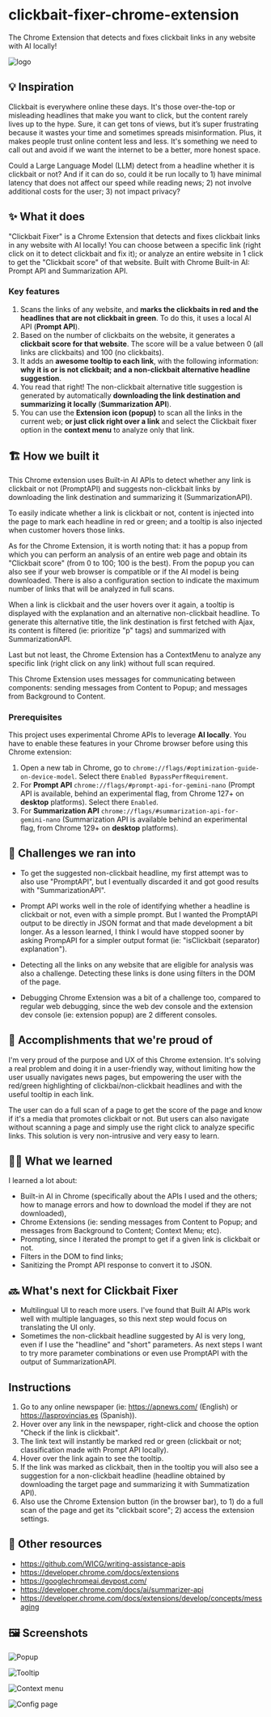# clickbait-fixer-chrome-extension

The Chrome Extension that detects and fixes clickbait links in any website with AI locally!

![logo](clickbait-fixer-chrome-extension/images/icon-128.png)

## 💡 Inspiration

Clickbait is everywhere online these days. It's those over-the-top or misleading headlines that make you want to click, but the content rarely lives up to the hype. Sure, it can get tons of views, but it’s super frustrating because it wastes your time and sometimes spreads misinformation. Plus, it makes people trust online content less and less. It's something we need to call out and avoid if we want the internet to be a better, more honest space.

Could a Large Language Model (LLM) detect from a headline whether it is clickbait or not? And if it can do so, could it be run locally to 1) have minimal latency that does not affect our speed while reading news; 2) not involve additional costs for the user; 3) not impact privacy?
## ✨ What it does

"Clickbait Fixer" is a Chrome Extension that detects and fixes clickbait links in any website with AI locally! You can choose between a specific link (right click on it to detect clickbait and fix it); or analyze an entire website in 1 click to get the "Clickbait score" of that website. Built with Chrome Built-in AI: Prompt API and Summarization API.

### Key features

1. Scans the links of any website, and **marks the clickbaits in red and the headlines that are not clickbait in green**. To do this, it uses a local AI API (**Prompt API**).
2. Based on the number of clickbaits on the website, it generates a **clickbait score for that website**. The score will be a value between 0 (all links are clickbaits) and 100 (no clickbaits).
3. It adds an **awesome tooltip to each link**, with the following information: **why it is or is not clickbait; and a non-clickbait alternative headline suggestion**.
4. You read that right! The non-clickbait alternative title suggestion is generated by automatically **downloading the link destination and summarizing it locally** (**Summarization API**).
5. You can use the **Extension icon (popup)** to scan all the links in the current web; **or just click right over a link** and select the Clickbait fixer option in the **context menu** to analyze only that link.

## 🏗️ How we built it

This Chrome extension uses Built-in AI APIs to detect whether any link is clickbait or not (PromptAPI) and suggests non-clickbait links by downloading the link destination and summarizing it (SummarizationAPI).

To easily indicate whether a link is clickbait or not, content is injected into the page to mark each headline in red or green; and a tooltip is also injected when customer hovers those links.

As for the Chrome Extension, it is worth noting that: it has a popup from which you can perform an analysis of an entire web page and obtain its "Clickbait score" (from 0 to 100; 100 is the best). From the popup you can also see if your web browser is compatible or if the AI ​​model is being downloaded. There is also a configuration section to indicate the maximum number of links that will be analyzed in full scans.

When a link is clickbait and the user hovers over it again, a tooltip is displayed with the explanation and an alternative non-clickbait headline. To generate this alternative title, the link destination is first fetched with Ajax, its content is filtered (ie: prioritize "p" tags) and summarized with SummarizationAPI.

Last but not least, the Chrome Extension has a ContextMenu to analyze any specific link (right click on any link) without full scan required.

This Chrome Extension uses messages for communicating between components: sending messages from Content to Popup; and messages from Background to Content.

### Prerequisites

This project uses experimental Chrome APIs to leverage **AI locally**. You have to enable these features in your Chrome browser before using this Chrome extension:

1. Open a new tab in Chrome, go to `chrome://flags/#optimization-guide-on-device-model`. Select there `Enabled BypassPerfRequirement`.
2. For **Prompt API** `chrome://flags/#prompt-api-for-gemini-nano` (Prompt API is available, behind an experimental flag, from Chrome 127+ on **desktop** platforms). Select there `Enabled`.
3. For **Summarization API**  `chrome://flags/#summarization-api-for-gemini-nano` (Summarization API is available behind an experimental flag, from Chrome 129+ on **desktop** platforms).

## 🤯 Challenges we ran into

* To get the suggested non-clickbait headline, my first attempt was to also use "PromptAPI", but I eventually discarded it and got good results with "SummarizationAPI".

* Prompt API works well in the role of identifying whether a headline is clickbait or not, even with a simple prompt. But I wanted the PromptAPI output to be directly in JSON format and that made development a bit longer. As a lesson learned, I think I would have stopped sooner by asking PrompAPI for a simpler output format (ie: "isClickbait (separator) explanation").

* Detecting all the links on any website that are eligible for analysis was also a challenge. Detecting these links is done using filters in the DOM of the page.

* Debugging Chrome Extension was a bit of a challenge too, compared to regular web debugging, since the web dev console and the extension dev console (ie: extension popup) are 2 different consoles.

## 🙌 Accomplishments that we're proud of

I'm very proud of the purpose and UX of this Chrome extension. It's solving a real problem and doing it in a user-friendly way, without limiting how the user usually navigates news pages, but empowering the user with the red/green highlighting of clickbai/non-clickbait headlines and with the useful tooltip in each link.

The user can do a full scan of a page to get the score of the page and know if it's a media that promotes clickbait or not. But users can also navigate without scanning a page and simply use the right click to analyze specific links. This solution is very non-intrusive and very easy to learn.

## 🧑‍🎓 What we learned
I learned a lot about:
* Built-in AI in Chrome (specifically about the APIs I used and the others; how to manage errors and how to download the model if they are not downloaded), 
* Chrome Extensions (ie: sending messages from Content to Popup; and messages from Background to Content; Context Menu; etc).
* Prompting, since I iterated the prompt to get if a given link is clickbait or not.
* Filters in the DOM to find links; 
* Sanitizing the Prompt API response to convert it to JSON.

## 🔜 What's next for Clickbait Fixer

* Multilingual UI to reach more users. I've found that Built AI APIs work well with multiple languages, so this next step would focus on translating the UI only.
* Sometimes the non-clickbait headline suggested by AI is very long, even if I use the "headline" and "short" parameters. As next steps I want to try more parameter combinations or even use PromptAPI with the output of SummarizationAPI.

## Instructions

1. Go to any online newspaper (ie: https://apnews.com/ (English) or https://lasprovincias.es (Spanish)).
2. Hover over any link in the newspaper, right-click and choose the option "Check if the link is clickbait".
3. The link text will instantly be marked red or green (clickbait or not; classification made with Prompt API locally).
4. Hover over the link again to see the tooltip.
5. If the link was marked as clickbait, then in the tooltip you will also see a suggestion for a non-clickbait headline (headline obtained by downloading the target page and summarizing it with Summatization API).
6. Also use the Chrome Extension button (in the browser bar), to 1) do a full scan of the page and get its "clickbait score"; 2) access the extension settings.


## 🔗 Other resources

- https://github.com/WICG/writing-assistance-apis
- https://developer.chrome.com/docs/extensions
- https://googlechromeai.devpost.com/
- https://developer.chrome.com/docs/ai/summarizer-api
- https://developer.chrome.com/docs/extensions/develop/concepts/messaging

## 🖼️ Screenshots

![Popup](doc/clickbait-fixer--screenshot-popup.png)

![Tooltip](doc/clickbait-fixer--screenshot-tooltip-with-suggested-headline.png)

![Context menu](doc/clickbait-fixer--screenshot-context-menu.png)

![Config page](doc/clickbait-fixer--screenshot-config.png)